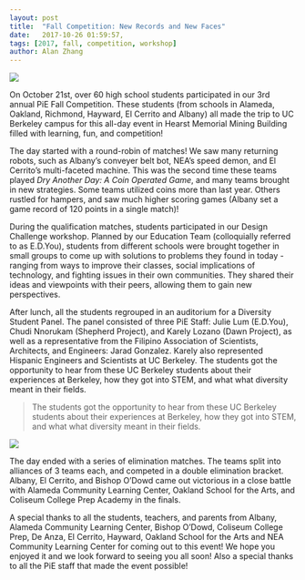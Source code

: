 ```yaml
---
layout: post
title:  "Fall Competition: New Records and New Faces"
date:   2017-10-26 01:59:57,
tags: [2017, fall, competition, workshop]
author: Alan Zhang
---
```

<img src="{{site.baseurl}}/assets/images/blog/fallcomp_2017_building_robot.png">

On October 21st, over 60 high school students participated in our 3rd annual PiE Fall Competition. These students (from schools in Alameda, Oakland, Richmond, Hayward, El Cerrito and Albany) all made the trip to UC Berkeley campus for this all-day event in Hearst Memorial Mining Building filled with learning, fun, and competition!

The day started with a round-robin of matches! We saw many returning robots, such as Albany’s conveyer belt bot, NEA’s speed demon, and El Cerrito’s multi-faceted machine. This was the second time these teams played *Dry Another Day: A Coin Operated Game*, and many teams brought in new strategies. Some teams utilized coins more than last year. Others rustled for hampers, and saw much higher scoring games (Albany set a game record of 120 points in a single match)!

During the qualification matches, students participated in our Design Challenge workshop. Planned by our Education Team (colloquially referred to as E.D.You), students from different schools were brought together in small groups to come up with solutions to problems they found in today - ranging from ways to improve their classes, social implications of technology, and fighting issues in their own communities. They shared their ideas and viewpoints with their peers, allowing them to gain new perspectives.

After lunch, all the students regrouped in an auditorium for a Diversity Student Panel. The panel consisted of three PiE Staff: Julie Lum (E.D.You), Chudi Nnorukam (Shepherd Project), and Karely Lozano (Dawn Project), as well as a representative from the Filipino Association of Scientists, Architects, and Engineers: Jarad Gonzalez. Karely also represented Hispanic Engineers and Scientists at UC Berkeley. The students got the opportunity to hear from these UC Berkeley students about their experiences at Berkeley, how they got into STEM, and what what diversity meant in their fields.

> The students got the opportunity to hear from these UC Berkeley students about their experiences at Berkeley, how they got into STEM, and what what diversity meant in their fields.

<img src="{{site.baseurl}}/assets/images/blog/fallcomp_2017_diversity_workshop.png">

The day ended with a series of elimination matches. The teams split into alliances of 3 teams each, and competed in a double elimination bracket. Albany, El Cerrito, and Bishop O’Dowd came out victorious in a close battle with Alameda Community Learning Center, Oakland School for the Arts, and Coliseum College Prep Academy in the finals. 

A special thanks to all the students, teachers, and parents from Albany, Alameda Community Learning Center, Bishop O’Dowd, Coliseum College Prep, De Anza, El Cerrito, Hayward, Oakland School for the Arts and NEA Community Learning Center for coming out to this event! We hope you enjoyed it and we look forward to seeing you all soon! Also a special thanks to all the PiE staff that made the event possible!
